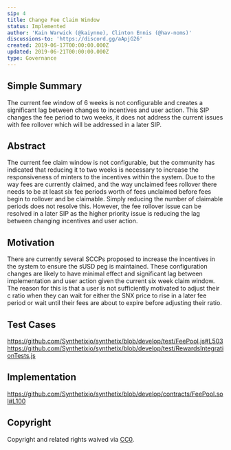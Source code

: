 ```yaml
---
sip: 4
title: Change Fee Claim Window
status: Implemented
author: 'Kain Warwick (@kaiynne), Clinton Ennis (@hav-noms)'
discussions-to: 'https://discord.gg/aApjG26'
created: 2019-06-17T00:00:00.000Z
updated: 2019-06-21T00:00:00.000Z
type: Governance
---
```


## Simple Summary
<!--"If you can't explain it simply, you don't understand it well enough." Provide a simplified and layman-accessible explanation of the SIP.-->
The current fee window of 6 weeks is not configurable and creates a significant lag between changes to incentives and user action. This SIP changes the fee period to two weeks, it does not address the current issues with fee rollover which will be addressed in a later SIP.

## Abstract
<!--A short (~200 word) description of the technical issue being addressed.-->
The current fee claim window is not configurable, but the community has indicated that reducing it to two weeks is necessary to increase the responsiveness of minters to the incentives within the system. Due to the way fees are currently claimed, and the way unclaimed fees rollover there needs to be at least six fee periods worth of fees unclaimed before fees begin to rollover and be claimable. Simply reducing the number of claimable periods does not resolve this. However, the fee rollover issue can be resolved in a later SIP as the higher priority issue is reducing the lag between changing incentives and user action.

## Motivation
<!--The motivation is critical for SIPs that want to change Synthetix. It should clearly explain why the existing protocol specification is inadequate to address the problem that the SIP solves. SIP submissions without sufficient motivation may be rejected outright.-->
There are currently several SCCPs proposed to increase the incentives in the system to ensure the sUSD peg is maintained. These configuration changes are likely to have minimal effect and significant lag between implementation and user action given the current six week claim window. The reason for this is that a user is not sufficiently motivated to adjust their c ratio when they can wait for either the SNX price to rise in a later fee period or wait until their fees are about to expire before adjusting their ratio.

## Test Cases
<!--Test cases for an implementation are mandatory for SIPs but can be included with the implementation..-->
https://github.com/Synthetixio/synthetix/blob/develop/test/FeePool.js#L503
https://github.com/Synthetixio/synthetix/blob/develop/test/RewardsIntegrationTests.js


## Implementation
<!--The implementations must be completed before any SIP is given status "Implemented", but it need not be completed before the SIP is "Approved". While there is merit to the approach of reaching consensus on the specification and rationale before writing code, the principle of "rough consensus and running code" is still useful when it comes to resolving many discussions of API details.-->
https://github.com/Synthetixio/synthetix/blob/develop/contracts/FeePool.sol#L100


## Copyright
Copyright and related rights waived via [CC0](https://creativecommons.org/publicdomain/zero/1.0/).
